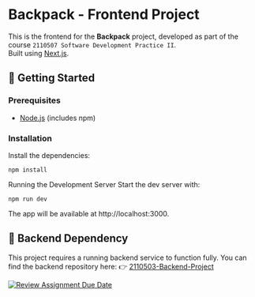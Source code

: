 # Backpack - Frontend Project

This is the frontend for the **Backpack** project, developed as part of the course `2110507 Software Development Practice II`.  
Built using [Next.js](https://nextjs.org/).

## 🚀 Getting Started

### Prerequisites

- [Node.js](https://nodejs.org/) (includes npm)

### Installation

Install the dependencies:

```
npm install
```
Running the Development Server
Start the dev server with:
```
npm run dev
```
The app will be available at http://localhost:3000.

## 🔗 Backend Dependency

This project requires a running backend service to function fully.
You can find the backend repository here:
👉 [2110503-Backend-Project](https://github.com/MildlyBrain/2110503-Backend-Project)

[![Review Assignment Due Date](https://classroom.github.com/assets/deadline-readme-button-22041afd0340ce965d47ae6ef1cefeee28c7c493a6346c4f15d667ab976d596c.svg)](https://classroom.github.com/a/CeVLFQ6o)
